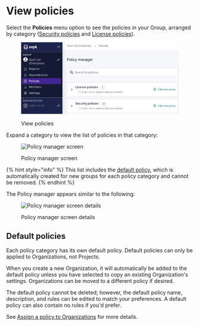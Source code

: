 # View policies

Select the **Policies** menu option to see the policies in your Group, arranged by category ([Security policies](../security-policies/) and [License policies](../../scan-application-code/snyk-open-source/license-policies/)).

<figure><img src="../../.gitbook/assets/Policies-menu.png" alt="View policies"><figcaption><p>View policies</p></figcaption></figure>

Expand a category to view the list of policies in that category:

<figure><img src="../../.gitbook/assets/snyk-policy-manager.png" alt="Policy manager screen"><figcaption><p>Policy manager screen</p></figcaption></figure>



{% hint style="info" %}
This list includes the [default policy](view-policies.md#default-policies), which is automatically created for new groups for each policy category and cannot be removed.
{% endhint %}

The Policy manager appears similar to the following:

<figure><img src="../../.gitbook/assets/screenshot_2021-03-26_at_11.04.50_am.png" alt="Policy manager screen details"><figcaption><p>Policy manager screen details</p></figcaption></figure>

## Default policies

Each policy category has its own default policy. Default policies can only be applied to Organizations, not Projects.

When you create a new Organization, it will automatically be added to the default policy unless you have selected to copy an existing Organization's settings. Organizations can be moved to a different policy if desired.

The default policy cannot be deleted; however, the default policy name, description, and rules can be edited to match your preferences. A default policy can also contain no rules if you'd prefer.

See [Assign a policy to Organizations](assign-a-policy-to-organizations.md) for more details.
